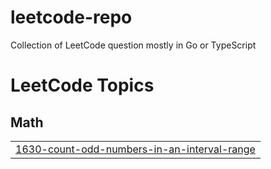# leetcode-repo
Collection of LeetCode question mostly in Go or TypeScript

<!---LeetCode Topics Start-->
# LeetCode Topics
## Math
|  |
| ------- |
| [1630-count-odd-numbers-in-an-interval-range](https://github.com/VincentAlfa/leetcode-repo/tree/master/1630-count-odd-numbers-in-an-interval-range) |
<!---LeetCode Topics End-->